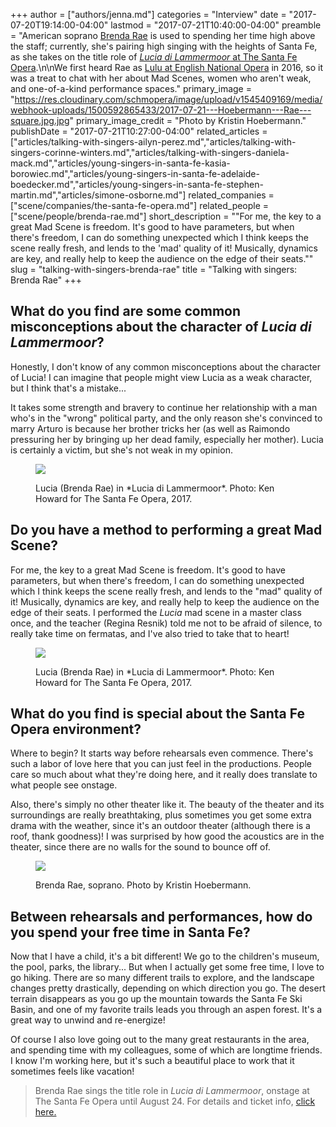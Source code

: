 +++
author = ["authors/jenna.md"]
categories = "Interview"
date = "2017-07-20T19:14:00-04:00"
lastmod = "2017-07-21T10:40:00-04:00"
preamble = "American soprano [Brenda Rae](/scene/people/brenda-rae/) is used to spending her time high above the staff; currently, she's pairing high singing with the heights of Santa Fe, as she takes on the title role of [*Lucia di Lammermoor* at The Santa Fe Opera](https://www.santafeopera.org/operas-and-ticketing/lucia-di-lammermoor).\n\nWe first heard Rae as [Lulu at English National Opera](/in-review-lulu-at-eno/) in 2016, so it was a treat to chat with her about Mad Scenes, women who aren't weak, and one-of-a-kind performance spaces."
primary_image = "https://res.cloudinary.com/schmopera/image/upload/v1545409169/media/webhook-uploads/1500592865433/2017-07-21---Hoebermann---Rae---square.jpg.jpg"
primary_image_credit = "Photo by Kristin Hoebermann."
publishDate = "2017-07-21T10:27:00-04:00"
related_articles = ["articles/talking-with-singers-ailyn-perez.md","articles/talking-with-singers-corinne-winters.md","articles/talking-with-singers-daniela-mack.md","articles/young-singers-in-santa-fe-kasia-borowiec.md","articles/young-singers-in-santa-fe-adelaide-boedecker.md","articles/young-singers-in-santa-fe-stephen-martin.md","articles/simone-osborne.md"]
related_companies = ["scene/companies/the-santa-fe-opera.md"]
related_people = ["scene/people/brenda-rae.md"]
short_description = "&quot;For me, the key to a great Mad Scene is freedom. It&#039;s good to have parameters, but when there&#039;s freedom, I can do something unexpected which I think keeps the scene really fresh, and lends to the &#039;mad&#039; quality of it! Musically, dynamics are key, and really help to keep the audience on the edge of their seats.&quot;"
slug = "talking-with-singers-brenda-rae"
title = "Talking with singers: Brenda Rae"
+++

## What do you find are some common misconceptions about the character of *Lucia di Lammermoor*?

Honestly, I don't know of any common misconceptions about the character of Lucia! I can imagine that people might view Lucia as a weak character, but I think that's a mistake... 

It takes some strength and bravery to continue her relationship with a man who's in the "wrong" political party, and the only reason she's convinced to marry Arturo is because her brother tricks her (as well as Raimondo pressuring her by bringing up her dead family, especially her mother). Lucia is certainly a victim, but she's not weak in my opinion.

<figure data-type="image">

![](https://res.cloudinary.com/schmopera/image/upload/v1545409169/media/webhook-uploads/1500593012638/2017-07-21---Howard---Rae-Lucia2.jpg.jpg)
<figcaption>Lucia (Brenda Rae) in *Lucia di Lammermoor*. Photo: Ken Howard for The Santa Fe Opera, 2017.</figcaption>
</figure>

## Do you have a method to performing a great Mad Scene?

For me, the key to a great Mad Scene is freedom. It's good to have parameters, but when there's freedom, I can do something unexpected which I think keeps the scene really fresh, and lends to the "mad" quality of it! Musically, dynamics are key, and really help to keep the audience on the edge of their seats. I performed the *Lucia* mad scene in a master class once, and the teacher (Regina Resnik) told me not to be afraid of silence, to really take time on fermatas, and I've also tried to take that to heart!

<figure data-type="image">

![](https://res.cloudinary.com/schmopera/image/upload/v1545409169/media/webhook-uploads/1500593020030/2017-07-21---Howard---Rae---Lucia.jpg.jpg)
<figcaption>Lucia (Brenda Rae) in *Lucia di Lammermoor*. Photo: Ken Howard for The Santa Fe Opera, 2017.</figcaption>
</figure>


## What do you find is special about the Santa Fe Opera environment?

Where to begin? It starts way before rehearsals even commence. There's such a labor of love here that you can just feel in the productions. People care so much about what they're doing here, and it really does translate to what people see onstage. 

Also, there's simply no other theater like it. The beauty of the theater and its surroundings are really breathtaking, plus sometimes you get some extra drama with the weather, since it's an outdoor theater (although there is a roof, thank goodness)! I was surprised by how good the acoustics are in the theater, since there are no walls for the sound to bounce off of. 

<figure data-type="image">

![](https://res.cloudinary.com/schmopera/image/upload/v1545409169/media/webhook-uploads/1500593028164/2017-07-21---Hoebermann---Rae---backlit.jpg.jpg)
<figcaption>Brenda Rae, soprano. Photo by Kristin Hoebermann.</figcaption>
</figure>

## Between rehearsals and performances, how do you spend your free time in Santa Fe?

Now that I have a child, it's a bit different! We go to the children's museum, the pool, parks, the library... But when I actually get some free time, I love to go hiking. There are so many different trails to explore, and the landscape changes pretty drastically, depending on which direction you go. The desert terrain disappears as you go up the mountain towards the Santa Fe Ski Basin, and one of my favorite trails leads you through an aspen forest. It's a great way to unwind and re-energize! 

Of course I also love going out to the many great restaurants in the area, and spending time with my colleagues, some of which are longtime friends. I know I'm working here, but it's such a beautiful place to work that it sometimes feels like vacation!

>Brenda Rae sings the title role in *Lucia di Lammermoor*, onstage at The Santa Fe Opera until August 24. For details and ticket info, [click here.](https://www.santafeopera.org/operas-and-ticketing/lucia-di-lammermoor)
